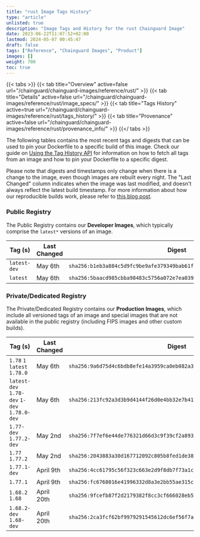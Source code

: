 ```yaml
---
title: "rust Image Tags History"
type: "article"
unlisted: true
description: "Image Tags and History for the rust Chainguard Image"
date: 2023-06-22T11:07:52+02:00
lastmod: 2024-05-07 00:45:47
draft: false
tags: ["Reference", "Chainguard Images", "Product"]
images: []
weight: 700
toc: true
---
```


{{< tabs >}}
{{< tab title="Overview" active=false url="/chainguard/chainguard-images/reference/rust/" >}}
{{< tab title="Details" active=false url="/chainguard/chainguard-images/reference/rust/image_specs/" >}}
{{< tab title="Tags History" active=true url="/chainguard/chainguard-images/reference/rust/tags_history/" >}}
{{< tab title="Provenance" active=false url="/chainguard/chainguard-images/reference/rust/provenance_info/" >}}
{{</ tabs >}}

The following tables contains the most recent tags and digests that can be used to pin your Dockerfile to a specific build of this image. Check our guide on [Using the Tag History API](/chainguard/chainguard-images/using-the-tag-history-api/) for information on how to fetch all tags from an image and how to pin your Dockerfile to a specific digest.

Please note that digests and timestamps only change when there is a change to the image, even though images are rebuilt every night. The "Last Changed" column indicates when the image was last modified, and doesn't always reflect the latest build timestamp. For more information about how our reproducible builds work, please refer to [this blog post](https://www.chainguard.dev/unchained/reproducing-chainguards-reproducible-image-builds).

### Public Registry
The Public Registry contains our **Developer Images**, which typically comprise the `latest*` versions of an image.

| Tag (s)       | Last Changed | Digest                                                                    |
|---------------|--------------|---------------------------------------------------------------------------|
|  `latest-dev` | May 6th      | `sha256:b1eb3a884c5d9fc9be9afe379349bab61f1e1522949ad1a5ac1ecb8ab8b5ddfe` |
|  `latest`     | May 6th      | `sha256:5baacd985cbba98483c5756a072e7ea03985649848256cc85166f21e3f57bc55` |


### Private/Dedicated Registry
The Private/Dedicated Registry contains our **Production Images**, which include all versioned tags of an image and special images that are not available in the public registry (including FIPS images and other custom builds).

| Tag (s)                                       | Last Changed | Digest                                                                    |
|-----------------------------------------------|--------------|---------------------------------------------------------------------------|
|  `1.78` `1` `latest` `1.78.0`                 | May 6th      | `sha256:9a6d75d4c6bdb8efe14a3959ca0eb082a36adbeda2032a01f69000e1e9e03ce0` |
|  `latest-dev` `1.78-dev` `1-dev` `1.78.0-dev` | May 6th      | `sha256:213fc92a3d3b9d4144f26d0e4bb32e7b413c209382bb4b9b7a261376521d9521` |
|  `1.77-dev` `1.77.2-dev`                      | May 2nd      | `sha256:7f7ef6e44de776321d66d3c9f39cf2a8933164211769ae47bf8d67c5de5902e2` |
|  `1.77` `1.77.2`                              | May 2nd      | `sha256:2043883a30d167712092c805b8fed1de387c21dfe8bcd74b02f50eef8621e44e` |
|  `1.77.1-dev`                                 | April 9th    | `sha256:4cc61795c56f323c663e2d9f8db7f73a1c986c45effed6745ac90da5c8db1d1c` |
|  `1.77.1`                                     | April 9th    | `sha256:fc6768016e41996332d8a3e2bb55ae315c9eeff113b860bc4035e48188e8fd00` |
|  `1.68.2` `1.68`                              | April 20th   | `sha256:9fcefb87f2d2179382f8cc3cf666028eb5dfd593b02d300e3b13c3eb928eeda8` |
|  `1.68.2-dev` `1.68-dev`                      | April 20th   | `sha256:2ca3fcf62bf9979291545612dc6ef56f7aeea601acc1f07274bd51a3a32ec77f` |


